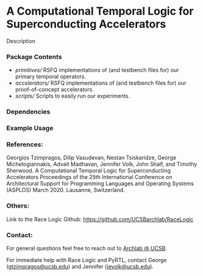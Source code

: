 # A Computational Temporal Logic for Superconducting Accelerators

Description

### Package Contents
* *primitives/* RSFQ implementations of (and testbench files for) our primary temporal operators. 
* *accelerators/* RSFQ implementations of (and testbench files for) our proof-of-concept accelerators.
* *scripts/* Scripts to easily run our experiments.

### Dependencies
 
### Example Usage

### References:
Georgios Tzimpragos, Dilip Vasudevan, Nestan Tsiskaridze, George Michelogiannakis, Advait Madhavan, Jennifer Volk, John Shalf, and Timothy Sherwood. A Computational Temporal Logic for Superconducting Accelerators Proceedings of the 25th International Conference on Architectural Support for Programming Languages and Operating Systems (ASPLOS) March 2020. Lausanne, Switzerland.

### Others:
Link to the Race Logic Github: https://github.com/UCSBarchlab/RaceLogic

### Contact:
For general questions feel free to reach out to [Archlab @ UCSB](https://www.arch.cs.ucsb.edu/).

For immediate help with Race Logic and PyRTL, contact George (gtzimpragos@ucsb.edu) and Jennifer (jevolk@ucsb.edu).
